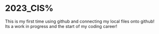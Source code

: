 # 2023_CIS%

This is my first time using github and connecting my local files onto github! Its a work in progress and the start of my coding career! 

